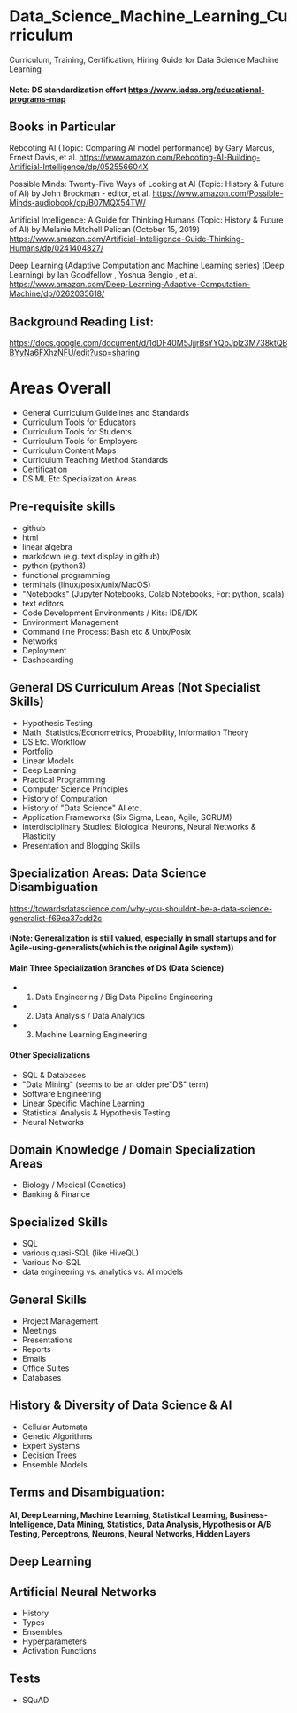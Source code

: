 # Data_Science_Machine_Learning_Curriculum
Curriculum, Training, Certification, Hiring Guide for Data Science Machine Learning

#### Note: DS standardization effort  https://www.iadss.org/educational-programs-map

## Books in Particular
Rebooting AI (Topic: Comparing AI model performance)
by Gary Marcus, Ernest Davis, et al.
https://www.amazon.com/Rebooting-AI-Building-Artificial-Intelligence/dp/052556604X

Possible Minds: Twenty-Five Ways of Looking at AI (Topic: History & Future of AI)
by John Brockman - editor, et al.
https://www.amazon.com/Possible-Minds-audiobook/dp/B07MQX54TW/

Artificial Intelligence: A Guide for Thinking Humans (Topic: History & Future of AI)
by Melanie Mitchell  Pelican (October 15, 2019) https://www.amazon.com/Artificial-Intelligence-Guide-Thinking-Humans/dp/0241404827/

Deep Learning (Adaptive Computation and Machine Learning series) (Deep Learning)
by Ian Goodfellow , Yoshua Bengio , et al.
https://www.amazon.com/Deep-Learning-Adaptive-Computation-Machine/dp/0262035618/

## Background Reading List:
https://docs.google.com/document/d/1dDF40M5JjjrBsYYQbJplz3M738ktQBBYyNa6FXhzNFU/edit?usp=sharing 

# Areas Overall
- General Curriculum Guidelines and Standards
- Curriculum Tools for Educators
- Curriculum Tools for Students
- Curriculum Tools for Employers
- Curriculum Content Maps
- Curriculum Teaching Method Standards
- Certification
- DS ML Etc Specialization Areas

## Pre-requisite skills
- github
- html
- linear algebra
- markdown (e.g. text display in github)
- python (python3)
- functional programming
- terminals (linux/posix/unix/MacOS)
- "Notebooks" (Jupyter Notebooks, Colab Notebooks, For: python, scala)
- text editors
- Code Development Environments / Kits: IDE/IDK
- Environment Management
- Command line Process: Bash etc & Unix/Posix
- Networks
- Deployment
- Dashboarding

## General DS Curriculum Areas (Not Specialist Skills)
- Hypothesis Testing
- Math, Statistics/Econometrics, Probability, Information Theory
- DS Etc. Workflow
- Portfolio 
- Linear Models
- Deep Learning
- Practical Programming
- Computer Science Principles
- History of Computation
- History of "Data Science" AI etc.
- Application Frameworks (Six Sigma, Lean, Agile, SCRUM)
- Interdisciplinary Studies: Biological Neurons, Neural Networks & Plasticity 
- Presentation and Blogging Skills

## Specialization Areas: Data Science Disambiguation 
https://towardsdatascience.com/why-you-shouldnt-be-a-data-science-generalist-f69ea37cdd2c 
#### (Note: Generalization is still valued, especially in small startups and for Agile-using-generalists(which is the original Agile system))

#### Main Three Specialization Branches of DS (Data Science)
- 1. Data Engineering / Big Data Pipeline Engineering
- 2. Data Analysis / Data Analytics
- 3. Machine Learning Engineering

#### Other Specializations
- SQL & Databases
- "Data Mining" (seems to be an older pre"DS" term)
- Software Engineering
- Linear Specific Machine Learning
- Statistical Analysis & Hypothesis Testing
- Neural Networks

## Domain Knowledge / Domain Specialization Areas
- Biology / Medical (Genetics)
- Banking & Finance

## Specialized Skills
- SQL
- various quasi-SQL (like HiveQL)
- Various No-SQL
- data engineering vs. analytics vs. AI models

## General Skills
- Project Management
- Meetings
- Presentations
- Reports
- Emails
- Office Suites
- Databases

## History & Diversity of Data Science & AI
- Cellular Automata
- Genetic Algorithms
- Expert Systems
- Decision Trees
- Ensemble Models

## Terms and Disambiguation: 
#### AI, Deep Learning, Machine Learning, Statistical Learning, Business-Intelligence, Data Mining, Statistics, Data Analysis, Hypothesis or A/B Testing, Perceptrons, Neurons, Neural Networks, Hidden Layers

## Deep Learning

## Artificial Neural Networks
- History
- Types
- Ensembles
- Hyperparameters
- Activation Functions

## Tests
- SQuAD
